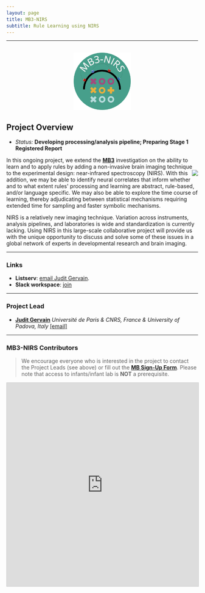 ```yaml
---
layout: page
title: MB3-NIRS
subtitle: Rule Learning using NIRS
---
```


***

<div class="container">
  <div class="row justify-content-around">
    <div class="col-lg-4" align="center">
      <br>
      <img src="/assets/img/MB3N_logo.png" width="150">
    </div>
    <div class="col-lg-8" align="left">
      <h2>Project Overview</h2>
      <ul>
        <li><i>Status:</i> <b>Developing processing/analysis pipeline; Preparing Stage 1 Registered Report</b></li>
      </ul>
    </div>
  </div>
</div>


In this ongoing project, we extend the [**MB3**]({{site.baseurl}}/MB3/) investigation on the ability to learn and to apply rules by adding a non-invasive brain imaging technique to the experimental design: near-infrared spectroscopy (NIRS). <img style="float: right;" src="/assets/img/nirs_1_300px.jpeg"> With this addition, we may be able to identify neural correlates that inform whether and to what extent rules' processing and learning are abstract, rule-based, and/or language specific. We may also be able to explore the time course of learning, thereby adjudicating between statistical mechanisms requiring extended time for sampling and faster symbolic mechanisms.

NIRS is a relatively new imaging technique. Variation across instruments, analysis pipelines, and laboratories is wide and standardization is currently lacking. Using NIRS in this large-scale collaborative project will provide us with the unique opportunity to discuss and solve some of these issues in a global network of experts in developmental research and brain imaging.


***
### Links
<!-- * **Materials, Protocols, and Documentation**: [MB1B-OSF](https://osf.io/zauhq/).
* **Data and code**: [MB1B-GitHub](https://github.com/manybabies/mb1b-analysis-public). -->
* **Listserv**: [email Judit Gervain](mailto:judit.gervain@parisdescartes.fr).
* **Slack workspace**: [join](https://join.slack.com/t/mb3nirs/shared_invite/zt-1opm3wjvb-Hk5cO2ZDciUhWyuJfeunQQ)


***
### Project Lead
* [**Judit Gervain**](https://sites.google.com/site/juditgervain/) *Université de Paris & CNRS, France & University of Padova, Italy* [[email]](mailto:judit.gervain@parisdescartes.fr) 


***
### MB3-NIRS Contributors

> We encourage everyone who is interested in the project to contact the Project Leads (see above) or fill out the [**MB Sign-Up Form**]({{site.baseurl}}/get_involved/). Please note that access to infants/infant lab is **NOT** a prerequisite.

<iframe class="airtable-embed" src="https://airtable.com/embed/appRoqMKzcK3NsXt4/shrGEVnIg50ssHlRq?backgroundColor=blueDusty&viewControls=on" frameborder="0" onmousewheel="" width="100%" height="533" style="background: transparent; border: 1px solid #ccc;"></iframe>


<!-- ### Publication -->
